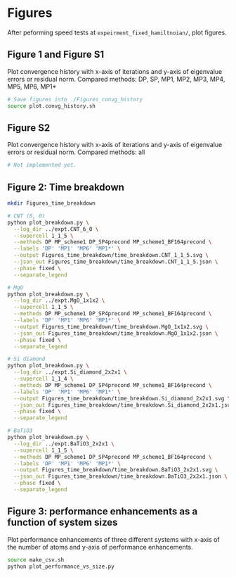 # Figures

After peforming speed tests at `expeirment_fixed_hamiltnoian/`, plot figures.

## Figure 1 and Figure S1

Plot convergence history with x-axis of iterations and y-axis of eigenvalue errors or residual norm.
Compared methods: DP, SP, MP1, MP2, MP3, MP4, MP5, MP6, MP1*

```bash
# Save figures into ./Figures_convg_history
source plot.convg_history.sh
```

## Figure S2

Plot convergence history with x-axis of iterations and y-axis of eigenvalue errors or residual norm.
Compared methods: all

```bash
# Not implemented yet.
```


## Figure 2: Time breakdown

```bash
mkdir Figures_time_breakdown

# CNT (6, 0)
python plot_breakdown.py \
  --log_dir ../expt.CNT_6_0 \
  --supercell 1_1_5 \
  --methods DP MP_scheme1 DP_SP4precond MP_scheme1_BF164precond \
  --labels 'DP' 'MP1' 'MP6' 'MP1*' \
  --output Figures_time_breakdown/time_breakdown.CNT_1_1_5.svg \
  --json_out Figures_time_breakdown/time_breakdown.CNT_1_1_5.json \
  --phase fixed \
  --separate_legend

# MgO
python plot_breakdown.py \
  --log_dir ../expt.MgO_1x1x2 \
  --supercell 1_1_5 \
  --methods DP MP_scheme1 DP_SP4precond MP_scheme1_BF164precond \
  --labels 'DP' 'MP1' 'MP6' 'MP1*' \
  --output Figures_time_breakdown/time_breakdown.MgO_1x1x2.svg \
  --json_out Figures_time_breakdown/time_breakdown.MgO_1x1x2.json \
  --phase fixed \
  --separate_legend

# Si diamond
python plot_breakdown.py \
  --log_dir ../expt.Si_diamond_2x2x1 \
  --supercell 1_1_4 \
  --methods DP MP_scheme1 DP_SP4precond MP_scheme1_BF164precond \
  --labels 'DP' 'MP1' 'MP6' 'MP1*' \
  --output Figures_time_breakdown/time_breakdown.Si_diamond_2x2x1.svg \
  --json_out Figures_time_breakdown/time_breakdown.Si_diamond_2x2x1.json \
  --phase fixed \
  --separate_legend

# BaTiO3
python plot_breakdown.py \
  --log_dir ../expt.BaTiO3_2x2x1 \
  --supercell 1_1_5 \
  --methods DP MP_scheme1 DP_SP4precond MP_scheme1_BF164precond \
  --labels 'DP' 'MP1' 'MP6' 'MP1*' \
  --output Figures_time_breakdown/time_breakdown.BaTiO3_2x2x1.svg \
  --json_out Figures_time_breakdown/time_breakdown.BaTiO3_2x2x1.json \
  --phase fixed \
  --separate_legend
```


## Figure 3: performance enhancements as a function of system sizes

Plot performance enhancements of three different systems with x-axis of the number of atoms and y-axis of performance enhancements.

```bash
source make_csv.sh
python plot_performance_vs_size.py
```
